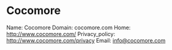 
# Cocomore

Name: Cocomore
Domain: cocomore.com
Home: http://www.cocomore.com/
Privacy_policy: http://www.cocomore.com/privacy
Email: info@cocomore.com
